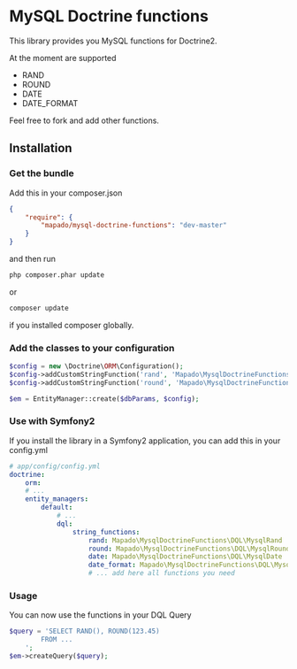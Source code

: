 MySQL Doctrine functions
====================

This library provides you MySQL functions for Doctrine2.

At the moment are supported

 - RAND
 - ROUND
 - DATE
 - DATE_FORMAT

Feel free to fork and add other functions.

## Installation

### Get the bundle

Add this in your composer.json

```json
{
	"require": {
		"mapado/mysql-doctrine-functions": "dev-master"
	}
}
```

and then run

```sh
php composer.phar update
```
or 
```sh
composer update
```
if you installed composer globally.

### Add the classes to your configuration

```php
$config = new \Doctrine\ORM\Configuration();
$config->addCustomStringFunction('rand', 'Mapado\MysqlDoctrineFunctions\DQL\MysqlRand');
$config->addCustomStringFunction('round', 'Mapado\MysqlDoctrineFunctions\DQL\MysqlRound');

$em = EntityManager::create($dbParams, $config);
```

### Use with Symfony2
If you install the library in a Symfony2 application, you can add this in your config.yml

```yaml
# app/config/config.yml
doctrine:
    orm:
    # ...
    entity_managers:
        default:
            # ...
            dql:
                string_functions:
                    rand: Mapado\MysqlDoctrineFunctions\DQL\MysqlRand
                    round: Mapado\MysqlDoctrineFunctions\DQL\MysqlRound
                    date: Mapado\MysqlDoctrineFunctions\DQL\MysqlDate
                    date_format: Mapado\MysqlDoctrineFunctions\DQL\MysqlDateFormat
                    # ... add here all functions you need
```

### Usage
You can now use the functions in your DQL Query

```php
$query = 'SELECT RAND(), ROUND(123.45) 
        FROM ...
    ';
$em->createQuery($query);

```
